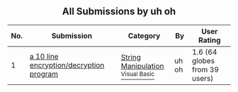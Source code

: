 ﻿<div align="center">

## All Submissions by uh oh

</div>

No.  | Submission | Category | By   | User Rating
---- | ---------- | -------- | ---- | -----------
1 | [a 10 line encryption/decryption program<br />](https://github.com/Planet-Source-Code/uh-oh-a-10-line-encryption-decryption-program__1-3530) | [String Manipulation<br /><sup>Visual Basic</sup>](../ByCategory/string-manipulation__1-5.md) | uh oh | 1.6 (64 globes from 39 users)
